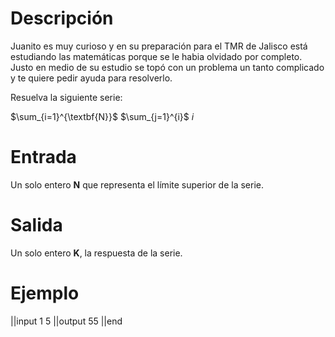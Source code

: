 # Descripción

Juanito es muy curioso y en su preparación para el TMR de Jalisco está estudiando las matemáticas porque se le habia olvidado por completo. Justo en medio de su estudio se topó con un problema un tanto complicado y te quiere pedir ayuda para resolverlo.

Resuelva la siguiente serie:

$\sum_{i=1}^{\textbf{N}}$ $\sum_{j=1}^{i}$ $i$

# Entrada

Un solo entero **N** que representa el límite superior de la serie.

# Salida

Un solo entero **K**, la respuesta de la serie.

# Ejemplo

||input
1
5
||output
55
||end

